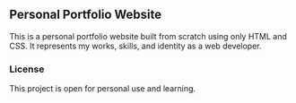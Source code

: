 ## Personal Portfolio Website

This is a personal portfolio website built from scratch using only HTML and CSS. It represents my works, skills, and identity as a web developer.

### License

This project is open for personal use and learning.
